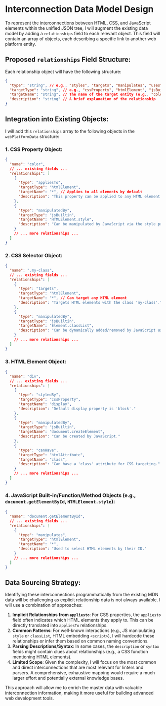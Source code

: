 # Interconnection Data Model Design

To represent the interconnections between HTML, CSS, and JavaScript elements within the unified JSON tree, I will augment the existing data model by adding a `relationships` field to each relevant object. This field will contain an array of objects, each describing a specific link to another web platform entity.

## Proposed `relationships` Field Structure:

Each relationship object will have the following structure:

```json
{
  "type": "string", // e.g., "styles", "targets", "manipulates", "uses"
  "targetType": "string", // e.g., "cssProperty", "htmlElement", "jsBuiltin"
  "targetName": "string", // The name of the target entity (e.g., "color", "div", "document.getElementById")
  "description": "string" // A brief explanation of the relationship
}
```

## Integration into Existing Objects:

I will add this `relationships` array to the following objects in the `webPlatformData` structure:

### 1. CSS Property Object:

```json
{
  "name": "color",
  // ... existing fields ...
  "relationships": [
    {
      "type": "appliesTo",
      "targetType": "htmlElement",
      "targetName": "*", // Applies to all elements by default
      "description": "This property can be applied to any HTML element."
    },
    {
      "type": "manipulatedBy",
      "targetType": "jsBuiltin",
      "targetName": "HTMLElement.style",
      "description": "Can be manipulated by JavaScript via the style property."
    }
    // ... more relationships ...
  ]
}
```

### 2. CSS Selector Object:

```json
{
  "name": ".my-class",
  // ... existing fields ...
  "relationships": [
    {
      "type": "targets",
      "targetType": "htmlElement",
      "targetName": "*", // Can target any HTML element
      "description": "Targets HTML elements with the class 'my-class'."
    },
    {
      "type": "manipulatedBy",
      "targetType": "jsBuiltin",
      "targetName": "Element.classList",
      "description": "Can be dynamically added/removed by JavaScript using classList."
    }
    // ... more relationships ...
  ]
}
```

### 3. HTML Element Object:

```json
{
  "name": "div",
  // ... existing fields ...
  "relationships": [
    {
      "type": "styledBy",
      "targetType": "cssProperty",
      "targetName": "display",
      "description": "Default display property is 'block'."
    },
    {
      "type": "manipulatedBy",
      "targetType": "jsBuiltin",
      "targetName": "document.createElement",
      "description": "Can be created by JavaScript."
    },
    {
      "type": "canHave",
      "targetType": "htmlAttribute",
      "targetName": "class",
      "description": "Can have a 'class' attribute for CSS targeting."
    }
    // ... more relationships ...
  ]
}
```

### 4. JavaScript Built-in/Function/Method Objects (e.g., `document.getElementById`, `HTMLElement.style`):

```json
{
  "name": "document.getElementById",
  // ... existing fields ...
  "relationships": [
    {
      "type": "manipulates",
      "targetType": "htmlElement",
      "targetName": "*",
      "description": "Used to select HTML elements by their ID."
    }
    // ... more relationships ...
  ]
}
```

## Data Sourcing Strategy:

Identifying these interconnections programmatically from the existing MDN data will be challenging as explicit relationship data is not always available. I will use a combination of approaches:

1.  **Implicit Relationships from `appliesto`**: For CSS properties, the `appliesto` field often indicates which HTML elements they apply to. This can be directly translated into `appliesTo` relationships.
2.  **Common Patterns**: For well-known interactions (e.g., JS manipulating `style` or `classList`, HTML embedding `<script>`), I will hardcode these relationships or infer them based on common naming conventions.
3.  **Parsing Descriptions/Syntax**: In some cases, the `description` or `syntax` fields might contain clues about relationships (e.g., a CSS function mentioning HTML elements).
4.  **Limited Scope**: Given the complexity, I will focus on the most common and direct interconnections that are most relevant for linters and parsers. A comprehensive, exhaustive mapping would require a much larger effort and potentially external knowledge bases.

This approach will allow me to enrich the master data with valuable interconnection information, making it more useful for building advanced web development tools.

